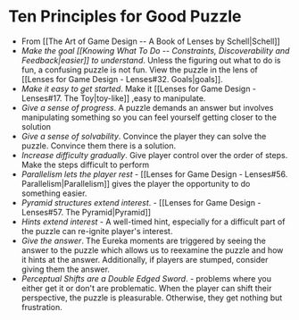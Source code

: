 # Ten Principles for Good Puzzle 
* From [[The Art of Game Design -- A Book of Lenses by Schell|Schell]]
* *Make the goal [[Knowing What To Do -- Constraints, Discoverability and Feedback|easier]] to understand*. Unless the figuring out what to do is fun, a confusing puzzle is not fun.  View the puzzle in the lens of [[Lenses for Game Design - Lenses#32. Goals|goals]]. 
* *Make it easy to get started*. Make it [[Lenses for Game Design - Lenses#17. The Toy|toy-like]] ,easy to manipulate. 
* *Give a sense of progress*. A puzzle demands an answer but involves manipulating something so you can feel yourself getting closer to the solution 
* *Give a sense of solvability*. Convince the player they can solve the puzzle. Convince them there is a solution. 
* *Increase difficulty gradually*. Give player control over the order of steps. Make the steps difficult to perform 
* *Parallelism lets the player rest*  -  [[Lenses for Game Design - Lenses#56. Parallelism|Parallelism]] gives the player the opportunity to do something easier.
* *Pyramid structures extend interest*. - [[Lenses for Game Design - Lenses#57. The Pyramid|Pyramid]]
* *Hints extend interest* - A well-timed hint, especially for a difficult part of the puzzle can re-ignite player's interest.
* *Give the answer*. The Eureka moments are triggered by seeing the answer to the puzzle which allows us to reexamine the puzzle and how it hints at the answer.  Additionally, if players are stumped, consider giving them the answer. 
* *Perceptual Shifts are a Double Edged Sword*. - problems where you either get it or don't are problematic. When the player can shift their perspective, the puzzle is pleasurable. Otherwise, they get nothing but frustration. 